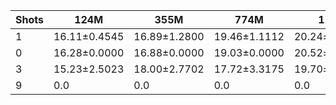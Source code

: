 |   Shots | 124M         | 355M         | 774M         | 1.5B         | 1.3B         | 2.7B         | 6B           |
|---------|--------------|--------------|--------------|--------------|--------------|--------------|--------------|
|       1 | 16.11±0.4545 | 16.89±1.2800 | 19.46±1.1112 | 20.24±2.2185 | 21.57±0.9870 | 22.89±0.9203 | 26.80±1.6485 |
|       0 | 16.28±0.0000 | 16.88±0.0000 | 19.03±0.0000 | 20.52±0.0000 | 21.34±0.0000 | 20.29±0.0000 | 29.63±0.0042 |
|       3 | 15.23±2.5023 | 18.00±2.7702 | 17.72±3.3175 | 19.70±2.4487 | 0.0          | 0.0          | 0.0          |
|       9 | 0.0          | 0.0          | 0.0          | 0.0          | 25.73±2.1788 | 25.55±1.9561 | 27.51±1.4976 |